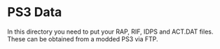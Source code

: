 # PS3 Data

In this directory you need to put your RAP, RIF, IDPS and ACT.DAT files. These can be obtained from a modded PS3 via FTP.

